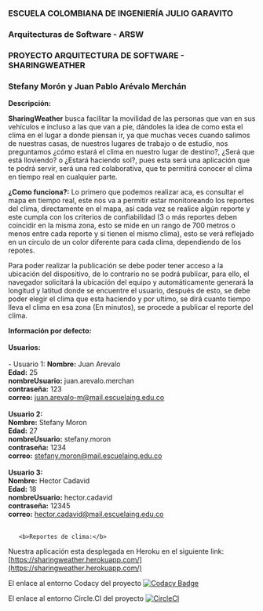 ### ESCUELA COLOMBIANA DE INGENIERÍA JULIO GARAVITO
### Arquitecturas de Software - ARSW
### PROYECTO ARQUITECTURA DE SOFTWARE - SHARINGWEATHER
### Stefany Morón y Juan Pablo Arévalo Merchán


<b>Descripción:</b>

<b>SharingWeather</b> busca facilitar la movilidad de las personas que van en sus vehículos e incluso a las que van a pie, dándoles la idea de como esta el clima en el lugar a donde piensan ir, ya que  muchas veces cuando salimos de nuestras casas, de nuestros lugares de trabajo o de estudio, nos preguntamos ¿cómo estará el clima en nuestro lugar de destino?, ¿Será que está lloviendo? o ¿Estará haciendo sol?, pues esta será una aplicación que te podrá servir, será una red colaborativa, que te permitirá conocer el clima en tiempo real en cualquier parte.

<b>¿Como funciona?:</b>
Lo primero que podemos realizar aca, es consultar el mapa en tiempo real, este nos va a permitir estar monitoreando los reportes del clima, directamente en el mapa, así cada vez se realice algún reporte y este cumpla con los criterios de confiabilidad (3 o más reportes deben coincidir en la misma zona, esto se mide en un rango de 700 metros o menos entre cada reporte y si tienen el mismo clima), esto se verá reflejado en un circulo de un color diferente para cada clima, dependiendo de los repotes.

Para poder realizar la publicación se debe poder tener acceso a la ubicación del dispositivo, de lo contrario no se podrá publicar, para ello, el navegador solicitará la ubicación del equipo y automáticamente generará la longitud y latitud donde se encuentre el usuario, después de esto, se debe poder elegir el clima que esta haciendo y por ultimo, se dirá cuanto tiempo lleva el clima en esa zona (En minutos), se procede a publicar el reporte del clima.

<b>Información por defecto:</b><br><br>
       <b>Usuarios:</b><br><br>
          - Usuario 1:
              <b>Nombre:</b> Juan Arevalo<br>
              <b>Edad:</b> 25<br>
              <b>nombreUsuario:</b> juan.arevalo.merchan<br>
              <b>contraseña:</b> 123<br>
              <b>correo:</b> juan.arevalo-m@mail.escuelaing.edu.co<br><br>
          <b>Usuario 2:</b><br>
              <b>Nombre:</b> Stefany Moron<br>
              <b>Edad:</b> 27<br>
              <b>nombreUsuario:</b> stefany.moron<br>
              <b>contraseña:</b> 1234<br>
              <b>correo:</b> stefany.moron@mail.escuelaing.edu.co<br><br>
         <b> Usuario 3:</b><br>
              <b>Nombre:</b> Hector Cadavid<br>
              <b>Edad:</b> 18<br>
              <b>nombreUsuario:</b> hector.cadavid<br>
              <b>contraseña:</b> 12345<br>
              <b>correo:</b> hector.cadavid@mail.escuelaing.edu.co<br><br>
              
              
       <b>Reportes de clima:</b>
              
              
Nuestra aplicación esta desplegada en Heroku en el siguiente link: [https://sharingweather.herokuapp.com/](https://sharingweather.herokuapp.com/)

El enlace al entorno Codacy del proyecto [![Codacy Badge](https://api.codacy.com/project/badge/Grade/cc5e54277354433084212f5e7e0997ef)](https://www.codacy.com/app/JuanPabloArevalo/ARSWProyecto?utm_source=github.com&amp;utm_medium=referral&amp;utm_content=JuanPabloArevalo/ARSWProyecto&amp;utm_campaign=Badge_Grade)

El enlace al entorno Circle.CI del proyecto [![CircleCI](https://circleci.com/gh/JuanPabloArevalo/ARSWProyecto.svg?style=svg)](https://circleci.com/gh/JuanPabloArevalo/ARSWProyecto)




